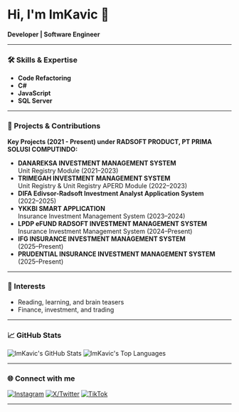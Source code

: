 # Hi, I'm ImKavic 👋

**Developer | Software Engineer**

---

### 🛠️ Skills & Expertise
- **Code Refactoring**
- **C#**
- **JavaScript**
- **SQL Server**

---

### 🚀 Projects & Contributions
**Key Projects (2021 - Present) under RADSOFT PRODUCT, PT PRIMA SOLUSI COMPUTINDO:**
- **DANAREKSA INVESTMENT MANAGEMENT SYSTEM**  
  Unit Registry Module (2021–2023)
- **TRIMEGAH INVESTMENT MANAGEMENT SYSTEM**  
  Unit Registry & Unit Registry APERD Module (2022–2023)
- **DIFA Edivsor-Radsoft Investment Analyst Application System**  
  (2022–2025)
- **YKKBI SMART APPLICATION**  
  Insurance Investment Management System (2023–2024)
- **LPDP eFUND RADSOFT INVESTMENT MANAGEMENT SYSTEM**  
  Insurance Investment Management System (2024–Present)
- **IFG INSURANCE INVESTMENT MANAGEMENT SYSTEM**  
  (2025–Present)
- **PRUDENTIAL INSURANCE INVESTMENT MANAGEMENT SYSTEM**  
  (2025–Present)

---

### 👀 Interests
- Reading, learning, and brain teasers
- Finance, investment, and trading

---

### 📈 GitHub Stats

![ImKavic's GitHub Stats](https://github-readme-stats.vercel.app/api?username=ImKavic&show_icons=true&theme=default)
![ImKavic's Top Languages](https://github-readme-stats.vercel.app/api/top-langs/?username=ImKavic&layout=compact&theme=default)

---

### 🌐 Connect with me

[![Instagram](https://img.shields.io/badge/Instagram-whoskavic-E4405F?style=flat&logo=instagram&logoColor=white)](https://instagram.com/whoskavic)
[![X/Twitter](https://img.shields.io/badge/Twitter-ImKavic-1DA1F2?style=flat&logo=twitter&logoColor=white)](https://twitter.com/ImKavic)
[![TikTok](https://img.shields.io/badge/TikTok-ImKavic-010101?style=flat&logo=tiktok&logoColor=white)](https://tiktok.com/@ImKavic)

---

<!--
Minimalist profile. Add more links or details as needed.
-->
